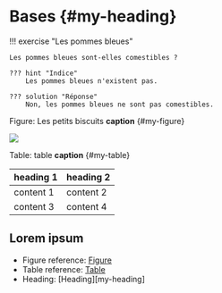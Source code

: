 # Bases {#my-heading}

!!! exercise "Les pommes bleues"

    Les pommes bleues sont-elles comestibles ?

    ??? hint "Indice"
        Les pommes bleues n'existent pas.

    ??? solution "Réponse"
        Non, les pommes bleues ne sont pas comestibles.

Figure: Les petits biscuits **caption** {#my-figure}

![](https://dummyimage.com/600x200/000/fff)

Table: table **caption** {#my-table}

| heading 1 | heading 2 |
| --------- | --------- |
| content 1 | content 2 |
| content 3 | content 4 |




## Lorem ipsum

- Figure reference: [Figure](#my-figure)
- Table reference: [Table](#my-table)
- Heading: [Heading][my-heading]
